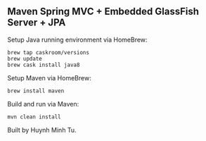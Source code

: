 ## Maven Spring MVC + Embedded GlassFish Server + JPA

Setup Java running environment via HomeBrew:

```
brew tap caskroom/versions
brew update
brew cask install java8
```

Setup Maven via HomeBrew:

```
brew install maven
```

Build and run via Maven:

```
mvn clean install
```

Built by Huynh Minh Tu.
